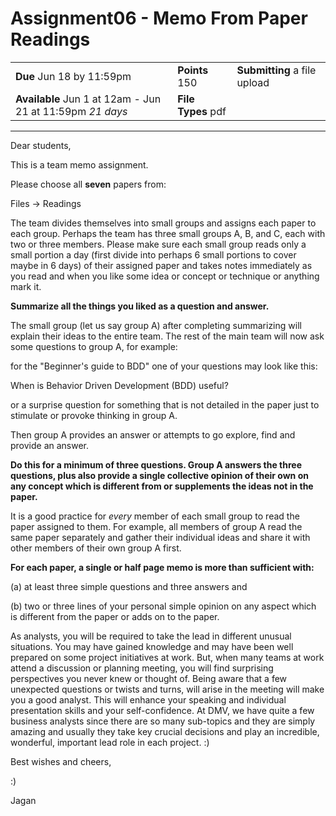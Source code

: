 # Assignment06 - Memo From Paper Readings

|                                                           |                    |                              |
| --------------------------------------------------------- | ------------------ | ---------------------------- |
| **Due** Jun 18 by 11:59pm                                 | **Points** 150     | **Submitting** a file upload |
| **Available** Jun 1 at 12am - Jun 21 at 11:59pm _21 days_ | **File Types** pdf |                              |

---

Dear students,

This is a team memo assignment.

Please choose all **seven** papers from:

Files → Readings

The team divides themselves into small groups and assigns each paper to each group. Perhaps the team has three small groups A, B, and C, each with two or three members. Please make sure each small group reads only a small portion a day (first divide into perhaps 6 small portions to cover maybe in 6 days) of their assigned paper and takes notes immediately as you read and when you like some idea or concept or technique or anything mark it.

**Summarize all the things you liked as a question and answer.**

The small group (let us say group A) after completing summarizing will explain their ideas to the entire team. The rest of the main team will now ask some questions to group A, for example:

for the "Beginner's guide to BDD" one of your questions may look like this:

When is Behavior Driven Development (BDD) useful?

or a surprise question for something that is not detailed in the paper just to stimulate or provoke thinking in group A.

Then group A provides an answer or attempts to go explore, find and provide an answer.

**Do this for a minimum of three questions. Group A answers the three questions, plus also provide a single collective opinion of their own on any concept which is different from or supplements the ideas not in the paper.**

It is a good practice for _every_ member of each small group to read the paper assigned to them. For example, all members of group A read the same paper separately and gather their individual ideas and share it with other members of their own group A first.

**For each paper, a single or half page memo is more than sufficient with:**

(a) at least three simple questions and three answers and

(b) two or three lines of your personal simple opinion on any aspect which is different from the paper or adds on to the paper.

As analysts, you will be required to take the lead in different unusual situations. You may have gained knowledge and may have been well prepared on some project initiatives at work. But, when many teams at work attend a discussion or planning meeting, you will find surprising perspectives you never knew or thought of. Being aware that a few unexpected questions or twists and turns, will arise in the meeting will make you a good analyst. This will enhance your speaking and individual presentation skills and your self-confidence. At DMV, we have quite a few business analysts since there are so many sub-topics and they are simply amazing and usually they take key crucial decisions and play an incredible, wonderful, important lead role in each project. :)

Best wishes and cheers,

:)

Jagan
